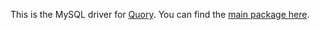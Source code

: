 This is the MySQL driver for [Quory](https://github.com/CNimmo16/quory). You can find the [main package here](https://www.npmjs.com/package/@quory/core).
